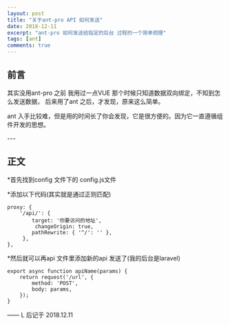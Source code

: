 ```yaml
---
layout: post
title: "关于ant-pro API 如何发送"
date: 2018-12-11
excerpt: "ant-pro 如何发送给指定的后台 过程的一个简单梳理"
tags: [ant]
comments: true
---
```


## 前言

其实没用ant-pro 之前 我用过一点VUE 那个时候只知道数据双向绑定，不知到怎么发送数据，
后来用了ant 之后，才发现，原来这么简单。

ant 入手比较难，但是用的时间长了你会发现，它是很方便的。因为它一直遵循组件开发的思想。

<p id = "build"></p>
---

## 正文

*首先找到config 文件下的 config.js文件

*添加以下代码(其实就是通过正则匹配)

    proxy: {  
        '/api/': {  
            target: '你要访问的地址',
             changeOrigin: true,
            pathRewrite: { '^/': '' },
         },
    },
     
*然后就可以再api 文件里添加新的api 发送了(我的后台是laravel)

    export async function apiName(params) {
        return request('/url', {
            method: 'POST',
            body: params,
        });
    }
    


—— L 后记于 2018.12.11


